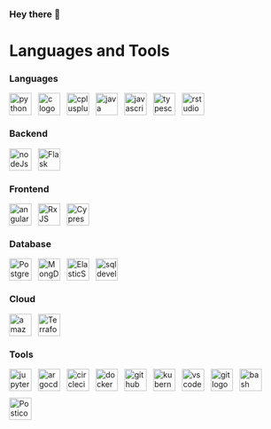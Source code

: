 ### Hey there 👋

# Languages and Tools
### Languages
<div style="display: flex; align-items: center; flex-wrap: wrap; gap: 12px;">
  <img src="https://cdn.jsdelivr.net/gh/devicons/devicon/icons/python/python-original-wordmark.svg" height="40" alt="python logo" title="Python : profesionnal experience"  />
    <img src="https://cdn.jsdelivr.net/gh/devicons/devicon/icons/c/c-original.svg" height="40" alt="c logo" title="C : academic experience" />
    <img src="https://cdn.jsdelivr.net/gh/devicons/devicon/icons/cplusplus/cplusplus-original.svg" height="40" alt="cplusplus logo" title="C++ : profesionnal experience" />
    <img src="https://cdn.jsdelivr.net/gh/devicons/devicon/icons/java/java-original.svg" height="40" alt="java logo" title="Java : academic experience" />
    <img src="https://cdn.jsdelivr.net/gh/devicons/devicon/icons/javascript/javascript-original.svg" height="40" alt="javascript logo" title="JavaScript : profesionnal experience" />
    <img src="https://cdn.jsdelivr.net/gh/devicons/devicon/icons/typescript/typescript-original.svg" height="40" alt="typescript logo" title="TypeScript : profesionnal experience" />
    <img src="https://cdn.jsdelivr.net/gh/devicons/devicon/icons/rstudio/rstudio-original.svg" height="40" alt="rstudio logo" title="R : academic experience" />
</div>

### Backend
<div style="display: flex; align-items: center; flex-wrap: wrap; gap: 12px;">
<img src="https://cdn.jsdelivr.net/gh/devicons/devicon@latest/icons/nodejs/nodejs-original.svg" height="40" alt="nodeJs logo" title="NodeJS : profesionnal experience"/>

<img src="https://cdn.jsdelivr.net/gh/devicons/devicon@latest/icons/flask/flask-original-wordmark.svg" height="40" alt="Flask logo" title="Flask : academic experience"/>
          
          
</div>

### Frontend
<div style="display: flex; align-items: center; flex-wrap: wrap; gap: 12px;">
  <img src="https://cdn.jsdelivr.net/gh/devicons/devicon/icons/angularjs/angularjs-original.svg" height="40" alt="angularjs logo" title="Angular : profesionnal experience" />
  <img src="https://cdn.jsdelivr.net/gh/devicons/devicon@latest/icons/rxjs/rxjs-original.svg" height="40" alt="RxJS logo" title="RxJS : profesionnal experience"/>      
  <img src="https://cdn.jsdelivr.net/gh/devicons/devicon@latest/icons/cypressio/cypressio-original.svg" height="40" alt="Cypress logo" title="Cypress : profesionnal experience" />
  </div>


### Database
<div style="display: flex; align-items: center; flex-wrap: wrap; gap: 12px;">
<img src="https://cdn.jsdelivr.net/gh/devicons/devicon@latest/icons/postgresql/postgresql-original.svg" height="40" alt="PostgreSql logo" title="PostgreSql : profesionnal experience" />
<img src="https://cdn.jsdelivr.net/gh/devicons/devicon@latest/icons/mongodb/mongodb-original-wordmark.svg" height="40" alt="MongDB logo" title="MongDB : academic experience"/>
<img src="https://cdn.jsdelivr.net/gh/devicons/devicon@latest/icons/elasticsearch/elasticsearch-original.svg" height="40" alt="ElasticSearch logo" title="ElasticSearch : profesionnal experience"/>
<img src="https://cdn.jsdelivr.net/gh/devicons/devicon@latest/icons/sqldeveloper/sqldeveloper-plain.svg" height="40" alt="sqldeveloper logo" title="SQLdeveloper : academic experience"/>
          
</div>

### Cloud
<div style="display: flex; align-items: center; flex-wrap: wrap; gap: 12px;">
  <img src="https://cdn.jsdelivr.net/gh/devicons/devicon/icons/amazonwebservices/amazonwebservices-plain-wordmark.svg" height="40" alt="amazonwebservices logo" title="AWS : profesionnal experience" />
  <img src="https://cdn.jsdelivr.net/gh/devicons/devicon@latest/icons/terraform/terraform-original.svg" height="40" alt="Terraform logo" title="Terraform : profesionnal experience" />       
</div>


### Tools
<div style="display: flex; align-items: center; flex-wrap: wrap; gap: 12px;">
    <img src="https://cdn.jsdelivr.net/gh/devicons/devicon/icons/jupyter/jupyter-original-wordmark.svg" height="40" alt="jupyter logo" title="Jupyter : profesionnal experience" />
    <img src="https://cdn.jsdelivr.net/gh/devicons/devicon/icons/argocd/argocd-original.svg" height="40" alt="argocd logo" title="ArgoCd : profesionnal experience" />
    <img src="https://cdn.jsdelivr.net/gh/devicons/devicon/icons/circleci/circleci-plain.svg" height="40" alt="circleci logo" title="CircleCi : profesionnal experience" />
    <img src="https://cdn.jsdelivr.net/gh/devicons/devicon/icons/docker/docker-plain-wordmark.svg" height="40" alt="docker logo" title="Docker : profesionnal experience" />
    <img src="https://cdn.jsdelivr.net/gh/devicons/devicon/icons/github/github-original.svg" height="40" alt="github logo" title="Github : profesionnal experience" />
    <img src="https://cdn.jsdelivr.net/gh/devicons/devicon/icons/kubernetes/kubernetes-plain.svg" height="40" alt="kubernetes logo" title="Kubernetes : profesionnal experience" />
    <img src="https://cdn.jsdelivr.net/gh/devicons/devicon/icons/vscode/vscode-original.svg" height="40" alt="vscode logo" title="VScode" />
    <img src="https://cdn.jsdelivr.net/gh/devicons/devicon/icons/git/git-original.svg" height="40" alt="git logo" title="Git" />
    <img src="https://cdn.jsdelivr.net/gh/devicons/devicon/icons/bash/bash-plain.svg" height="40" alt="bash logo" title="Bash" />
    <img src="https://cdn.jsdelivr.net/gh/devicons/devicon@latest/icons/postman/postman-original.svg" height="40" alt="Postico logo" title="Postico" />
          
</div>

